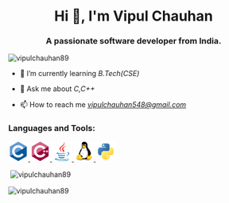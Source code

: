 <h1 align="center">Hi 👋, I'm Vipul Chauhan</h1>
<h3 align="center">A passionate software developer from India.</h3>

<p align="left"> <img src="https://komarev.com/ghpvc/?username=vipulchauhan89&label=Profile%20views&color=0e75b6&style=flat" alt="vipulchauhan89" /> </p>

- 🌱 I’m currently learning *B.Tech(CSE)*

- 💬 Ask me about *C,C++*

- 📫 How to reach me *vipulchauhan548@gmail.com*


<h3 align="left">Languages and Tools:</h3>
<p align="left"> <a href="https://www.cprogramming.com/" target="_blank" rel="noreferrer"> <img src="https://raw.githubusercontent.com/devicons/devicon/master/icons/c/c-original.svg" alt="c" width="40" height="40"/> </a> <a href="https://www.w3schools.com/cpp/" target="_blank" rel="noreferrer"> <img src="https://raw.githubusercontent.com/devicons/devicon/master/icons/cplusplus/cplusplus-original.svg" alt="cplusplus" width="40" height="40"/> </a> <a href="https://www.java.com" target="_blank" rel="noreferrer"> <img src="https://raw.githubusercontent.com/devicons/devicon/master/icons/java/java-original.svg" alt="java" width="40" height="40"/> </a> <a href="https://www.linux.org/" target="_blank" rel="noreferrer"> <img src="https://raw.githubusercontent.com/devicons/devicon/master/icons/linux/linux-original.svg" alt="linux" width="40" height="40"/> </a> <a href="https://www.python.org" target="_blank" rel="noreferrer"> <img src="https://raw.githubusercontent.com/devicons/devicon/master/icons/python/python-original.svg" alt="python" width="40" height="40"/> </a> </p>


<p>&nbsp;<img align="center" src="https://github-readme-stats.vercel.app/api?username=vipulchauhan89&show_icons=true&theme=tokyonight&locale=en" alt="vipulchauhan89" /></p>

<p><img align="center" src="https://github-readme-streak-stats.herokuapp.com/?user=vipulchauhan89&theme=tokyonight" alt="vipulchauhan89" /></p>


